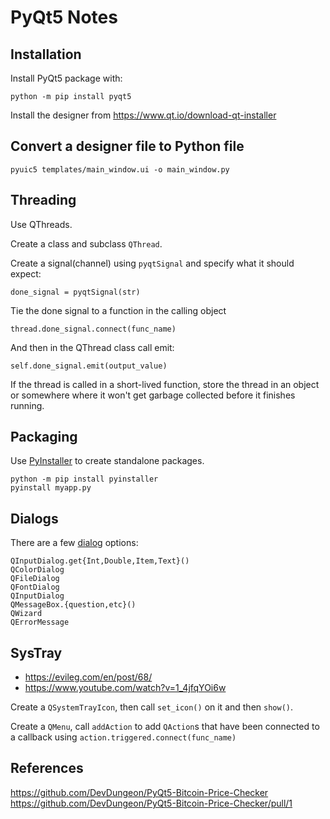 PyQt5 Notes
===========


Installation
------------

Install PyQt5 package with:

    python -m pip install pyqt5
    
Install the designer from https://www.qt.io/download-qt-installer


Convert a designer file to Python file
--------------------------------------

    pyuic5 templates/main_window.ui -o main_window.py


Threading
---------

Use QThreads.

Create a class and subclass `QThread`.

Create a signal(channel) using `pyqtSignal` and specify what it should expect:

    done_signal = pyqtSignal(str)

Tie the done signal to a function in the calling object

    thread.done_signal.connect(func_name)

And then in the QThread class call emit:

    self.done_signal.emit(output_value)

If the thread is called in a short-lived function, store the thread in
an object or somewhere where it won't get garbage collected before
it finishes running.

Packaging
---------

Use [PyInstaller](https://www.pyinstaller.org/) to create standalone packages.

    python -m pip install pyinstaller
    pyinstall myapp.py
  
Dialogs
-------

There are a few [dialog](https://doc.qt.io/qt-5/qdialog.html) options:

    QInputDialog.get{Int,Double,Item,Text}()
    QColorDialog
    QFileDialog
    QFontDialog
    QInputDialog
    QMessageBox.{question,etc}()
    QWizard
    QErrorMessage


SysTray
-------

- https://evileg.com/en/post/68/
- https://www.youtube.com/watch?v=1_4jfqYOi6w

Create a `QSystemTrayIcon`, then call `set_icon()` on it and then `show()`.

Create a `QMenu`, call `addAction` to add `QAction`s that have been connected to a callback using `action.triggered.connect(func_name)`

References
----------

https://github.com/DevDungeon/PyQt5-Bitcoin-Price-Checker
https://github.com/DevDungeon/PyQt5-Bitcoin-Price-Checker/pull/1
